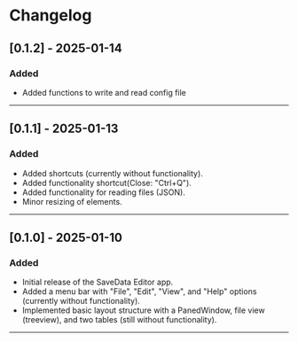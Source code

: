 # Changelog

## [0.1.2] - 2025-01-14
### Added
- Added functions to write and read config file

---

## [0.1.1] - 2025-01-13
### Added
- Added shortcuts (currently without functionality).
- Added functionality shortcut(Close: "Ctrl+Q").
- Added functionality for reading files (JSON).
- Minor resizing of elements.

---

## [0.1.0] - 2025-01-10
### Added
- Initial release of the SaveData Editor app.
- Added a menu bar with "File", "Edit", "View", and "Help" options (currently without functionality).
- Implemented basic layout structure with a PanedWindow, file view (treeview), and two tables (still without functionality).

---
